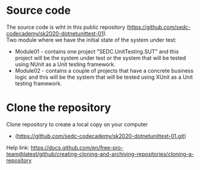 # Source code
The source code is wiht in this public repository (https://github.com/sedc-codecademy/sk2020-dotnetunittest-01).  
Two module where we have the initial state of the system under test:
  - Module01 - contains one project "SEDC.UnitTesting.SUT" and this project will be the system under test or the system that will be tested using NUnit as a Unit testing framework. 
  - Module02 - contains a couple of projects that have a concrete business logic and this will be the system that will be tested using XUnit as a Unit testing framework.   
  

# Clone the repository
Clone repository to create a local copy on your computer  
  - (https://github.com/sedc-codecademy/sk2020-dotnetunittest-01.git)  
  
Help link: https://docs.github.com/en/free-pro-team@latest/github/creating-cloning-and-archiving-repositories/cloning-a-repository
